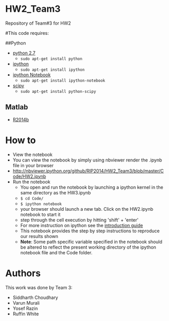 HW2_Team3
=========

Repository of Team#3 for HW2

#This code requires:

##Python
* [python 2.7](http://www.python.org/download/releases/2.7/)
  * `sudo apt-get install python`
* [ipython](http://ipython.org/install.html)
  * `sudo apt-get install ipython`
* [ipython Notebook](http://ipython.org/notebook.html)
  * `sudo apt-get install ipython-notebook`
* [scipy](http://www.scipy.org/)
  * `sudo apt-get install python-scipy`

## Matlab
* [R2014b](http://www.mathworks.com/products/matlab/)

# How to
* View the notebook
 * You can view the notebook by simply using nbviewer render the .ipynb file in your browser
 * http://nbviewer.ipython.org/github/RIP2014/HW2_Team3/blob/master/Code/HW2.ipynb
* Run the notebook
  * You open and run the notebook by launching a ipython kernel in the same directory as the HW3.ipynb
  * `$ cd Code/`
  * `$ ipython notebook`
  * your browser should launch a new tab. Click on the HW2.ipynb notebook to start it
  * step through the cell execution by hitting 'shift' + 'enter'
  * For more instruction on ipython see the [introduction guide](http://ipython.org/ipython-doc/stable/notebook/notebook.html#introduction)
  * This notebook provides the step by step instructions to reproduce our results shown
  * **Note**: Some path specific variable specified in the notebook should be altered to reflect the present working directory of the ipython notebook file and the Code folder.

# Authors
This work was done by Team 3:
* Siddharth Choudhary
* Varun Murali
* Yosef Razin
* Ruffin White
